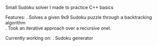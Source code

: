Small Sudoku solver I made to practice C++ basics

Features:
. Solves a given 9x9 Sudoku puzzle through a backtracking algorithm\
. Took an iterative approach over a recursive one\

Currently working on:
. Sudoku generator

